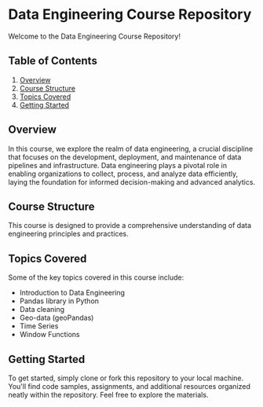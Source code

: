 # Data Engineering Course Repository

Welcome to the Data Engineering Course Repository!

## Table of Contents

1. [Overview](#overview)
2. [Course Structure](#course-structure)
3. [Topics Covered](#topics-covered)
4. [Getting Started](#getting-started)

## Overview

In this course, we explore the realm of data engineering, a crucial discipline that focuses on the development, deployment, and maintenance of data pipelines and infrastructure. Data engineering plays a pivotal role in enabling organizations to collect, process, and analyze data efficiently, laying the foundation for informed decision-making and advanced analytics.

## Course Structure

This course is designed to provide a comprehensive understanding of data engineering principles and practices.

## Topics Covered

Some of the key topics covered in this course include:

- Introduction to Data Engineering
- Pandas library in Python
- Data cleaning
- Geo-data (geoPandas)
- Time Series
- Window Functions

## Getting Started

To get started, simply clone or fork this repository to your local machine. You'll find code samples, assignments, and additional resources organized neatly within the repository. Feel free to explore the materials.
